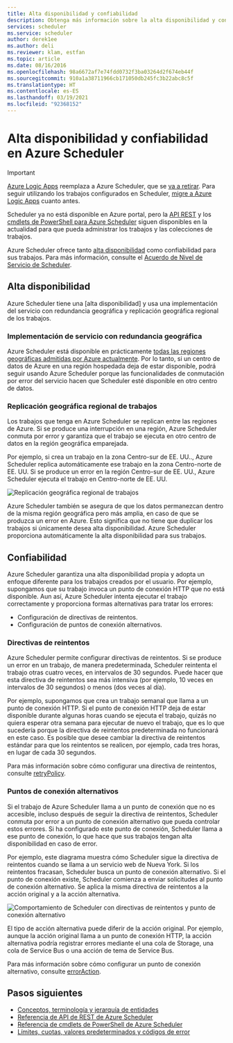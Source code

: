```yaml
---
title: Alta disponibilidad y confiabilidad
description: Obtenga más información sobre la alta disponibilidad y confiabilidad en Azure Scheduler
services: scheduler
ms.service: scheduler
author: derek1ee
ms.author: deli
ms.reviewer: klam, estfan
ms.topic: article
ms.date: 08/16/2016
ms.openlocfilehash: 98a6672af7e74fdd0732f3ba03264d2f674eb44f
ms.sourcegitcommit: 910a1a38711966cb171050db245fc3b22abc8c5f
ms.translationtype: HT
ms.contentlocale: es-ES
ms.lasthandoff: 03/19/2021
ms.locfileid: "92368152"
---
```

# <a name="high-availability-and-reliability-for-azure-scheduler"></a>Alta disponibilidad y confiabilidad en Azure Scheduler

> [!IMPORTANT]
> [Azure Logic Apps](../logic-apps/logic-apps-overview.md) reemplaza a Azure Scheduler, que se [va a retirar](../scheduler/migrate-from-scheduler-to-logic-apps.md#retire-date). Para seguir utilizando los trabajos configurados en Scheduler, [migre a Azure Logic Apps](../scheduler/migrate-from-scheduler-to-logic-apps.md) cuanto antes. 
>
> Scheduler ya no está disponible en Azure portal, pero la [API REST](/rest/api/scheduler) y los [cmdlets de PowerShell para Azure Scheduler](scheduler-powershell-reference.md) siguen disponibles en la actualidad para que pueda administrar los trabajos y las colecciones de trabajos.

Azure Scheduler ofrece tanto [alta disponibilidad](/azure/architecture/framework/#resiliency) como confiabilidad para sus trabajos. Para más información, consulte el [Acuerdo de Nivel de Servicio de Scheduler](https://azure.microsoft.com/support/legal/sla/scheduler).

## <a name="high-availability"></a>Alta disponibilidad

Azure Scheduler tiene una [alta disponibilidad] y usa una implementación del servicio con redundancia geográfica y replicación geográfica regional de los trabajos.

### <a name="geo-redundant-service-deployment"></a>Implementación de servicio con redundancia geográfica

Azure Scheduler está disponible en prácticamente [todas las regiones geográficas admitidas por Azure actualmente](https://azure.microsoft.com/global-infrastructure/regions/#services). Por lo tanto, si un centro de datos de Azure en una región hospedada deja de estar disponible, podrá seguir usando Azure Scheduler porque las funcionalidades de conmutación por error del servicio hacen que Scheduler esté disponible en otro centro de datos.

### <a name="geo-regional-job-replication"></a>Replicación geográfica regional de trabajos

Los trabajos que tenga en Azure Scheduler se replican entre las regiones de Azure. Si se produce una interrupción en una región, Azure Scheduler conmuta por error y garantiza que el trabajo se ejecuta en otro centro de datos en la región geográfica emparejada.

Por ejemplo, si crea un trabajo en la zona Centro-sur de EE. UU.., Azure Scheduler replica automáticamente ese trabajo en la zona Centro-norte de EE. UU. Si se produce un error en la región Centro-sur de EE. UU., Azure Scheduler ejecuta el trabajo en Centro-norte de EE. UU. 

![Replicación geográfica regional de trabajos](./media/scheduler-high-availability-reliability/scheduler-high-availability-reliability-image1.png)

Azure Scheduler también se asegura de que los datos permanezcan dentro de la misma región geográfica pero más amplia, en caso de que se produzca un error en Azure. Esto significa que no tiene que duplicar los trabajos si únicamente desea alta disponibilidad. Azure Scheduler proporciona automáticamente la alta disponibilidad para sus trabajos.

## <a name="reliability"></a>Confiabilidad

Azure Scheduler garantiza una alta disponibilidad propia y adopta un enfoque diferente para los trabajos creados por el usuario. Por ejemplo, supongamos que su trabajo invoca un punto de conexión HTTP que no está disponible. Aun así, Azure Scheduler intenta ejecutar el trabajo correctamente y proporciona formas alternativas para tratar los errores: 

* Configuración de directivas de reintentos.
* Configuración de puntos de conexión alternativos.

<a name="retry-policies"></a>

### <a name="retry-policies"></a>Directivas de reintentos

Azure Scheduler permite configurar directivas de reintentos. Si se produce un error en un trabajo, de manera predeterminada, Scheduler reintenta el trabajo otras cuatro veces, en intervalos de 30 segundos. Puede hacer que esta directiva de reintentos sea más intensiva (por ejemplo, 10 veces en intervalos de 30 segundos) o menos (dos veces al día).

Por ejemplo, supongamos que crea un trabajo semanal que llama a un punto de conexión HTTP. Si el punto de conexión HTTP deja de estar disponible durante algunas horas cuando se ejecuta el trabajo, quizás no quiera esperar otra semana para ejecutar de nuevo el trabajo, que es lo que sucedería porque la directiva de reintentos predeterminada no funcionará en este caso. Es posible que desee cambiar la directiva de reintentos estándar para que los reintentos se realicen, por ejemplo, cada tres horas, en lugar de cada 30 segundos. 

Para más información sobre cómo configurar una directiva de reintentos, consulte [retryPolicy](scheduler-concepts-terms.md#retrypolicy).

### <a name="alternate-endpoints"></a>Puntos de conexión alternativos

Si el trabajo de Azure Scheduler llama a un punto de conexión que no es accesible, incluso después de seguir la directiva de reintentos, Scheduler conmuta por error a un punto de conexión alternativo que pueda controlar estos errores. Si ha configurado este punto de conexión, Scheduler llama a ese punto de conexión, lo que hace que sus trabajos tengan alta disponibilidad en caso de error.

Por ejemplo, este diagrama muestra cómo Scheduler sigue la directiva de reintentos cuando se llama a un servicio web de Nueva York. Si los reintentos fracasan, Scheduler busca un punto de conexión alternativo. Si el punto de conexión existe, Scheduler comienza a enviar solicitudes al punto de conexión alternativo. Se aplica la misma directiva de reintentos a la acción original y a la acción alternativa.

![Comportamiento de Scheduler con directivas de reintentos y punto de conexión alternativo](./media/scheduler-high-availability-reliability/scheduler-high-availability-reliability-image2.png)

El tipo de acción alternativa puede diferir de la acción original. Por ejemplo, aunque la acción original llama a un punto de conexión HTTP, la acción alternativa podría registrar errores mediante el una cola de Storage, una cola de Service Bus o una acción de tema de Service Bus.

Para más información sobre cómo configurar un punto de conexión alternativo, consulte [errorAction](scheduler-concepts-terms.md#error-action).

## <a name="next-steps"></a>Pasos siguientes

* [Conceptos, terminología y jerarquía de entidades](scheduler-concepts-terms.md)
* [Referencia de API de REST de Azure Scheduler](/rest/api/scheduler)
* [Referencia de cmdlets de PowerShell de Azure Scheduler](scheduler-powershell-reference.md)
* [Límites, cuotas, valores predeterminados y códigos de error](scheduler-limits-defaults-errors.md)